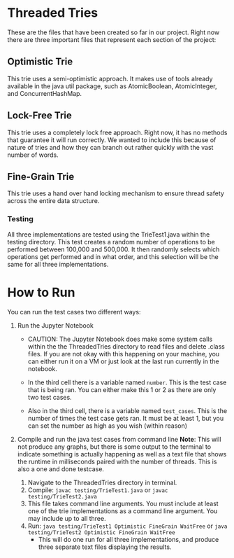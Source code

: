 # Threaded Tries

These are the files that have been created so far in our project.
Right now there are three important files that represent each section of the project:

## Optimistic Trie

This trie uses a semi-optimistic approach. It makes use of tools already available in the java util package, such as AtomicBoolean, AtomicInteger, and ConcurrentHashMap.

## Lock-Free Trie

This trie uses a completely lock free approach. Right now, it has no methods that guarantee it will run correctly. We wanted to include this because of nature of tries and how they can branch out rather quickly with the vast number of words.

## Fine-Grain Trie

This trie uses a hand over hand locking mechanism to ensure thread safety across the entire data structure.

### Testing

All three implementations are tested using the TrieTest1.java within the testing directory. This test creates a random number of operations to be performed between 100,000 and 500,000. It then randomly selects which operations get performed and in what order, and this selection will be the same for all three implementations.

# How to Run

You can run the test cases two different ways:
1. Run the Jupyter Notebook
	- CAUTION: The Jupyter Notebook does make some system calls within the the ThreadedTries directory to read files and delete .class files. If you are not okay with this happening on your machine, you can either run it on a VM or just look at the last run currently in the notebook.

	- In the third cell there is a variable named `number`. This is the test case that is 	being ran. You can either make this 1 or 2 as there are only two test cases.
	- Also in the third cell, there is a variable named `test_cases`. This is the number of times the test case gets ran. It must be at least 1, but you can set the number as high as you wish (within reason)

2. Compile and run the java test cases from command line
	**Note**: This will not produce any graphs, but there is some output to the terminal to indicate something is actually happening as well as a text file that shows the runtime in milliseconds paired with the number of threads. This is also a one and done testcase.

	1. Navigate to the ThreadedTries directory in terminal.
	2. Compile: `javac testing/TrieTest1.java` or `javac testing/TrieTest2.java`
	3. This file takes command line arguments. You must include at least one of the trie implementations as 	a command line argument. You may include up to all three.
	4. Run: 
		```java testing/TrieTest1 Optimistic FineGrain WaitFree```
		or
		```java testing/TrieTest2 Optimistic FineGrain WaitFree```
		- This will do one run for all three implementations, and produce three separate text files displaying the results.